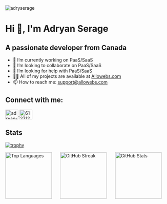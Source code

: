 <img src="https://komarev.com/ghpvc/?username=adryserage&label=Profile%20views&color=0e75b6&style=flat" alt="adryserage" />

# Hi 👋, I'm Adryan Serage
## A passionate developer from Canada

- 🔭 I’m currently working on PaaS/SaaS
- 👯 I’m looking to collaborate on PaaS/SaaS
- 🤝 I’m looking for help with PaaS/SaaS
- 👨‍💻 All of my projects are available at [Allowebs.com](https://allowebs.com/portfolio)
- 📫 How to reach me: support@allowebs.com

## Connect with me:

<a href="https://linkedin.com/in/adryan-s-42288711a" target="blank">
  <img align="center" 
       src="https://raw.githubusercontent.com/rahuldkjain/github-profile-readme-generator/master/src/images/icons/Social/linked-in-alt.svg" 
       alt="adryan-s-42288711a" height="30" width="40" />
</a>

<a href="https://stackoverflow.com/users/6127121" target="blank">
  <img align="center" 
       src="https://raw.githubusercontent.com/rahuldkjain/github-profile-readme-generator/master/src/images/icons/Social/stack-overflow.svg" 
       alt="6127121" height="30" width="40" />
</a>

## Stats
<!--START_SECTION:waka-->
<!--END_SECTION:waka-->
[![trophy](https://github-profile-trophy.vercel.app/?username=adryserage&theme=flat&column=9)](https://github.com/ryo-ma/github-profile-trophy)

<div style="display: flex; flex-wrap: wrap; gap: 10px; justify-content: center; width: 100%;">
  <img 
    src="https://github-readme-stats.vercel.app/api/top-langs?username=adryserage&show_icons=true&locale=en&layout=compact" 
    alt="Top Languages" 
    style="flex: 1; width: auto; height:145px;"
  />
  <img 
    src="https://github-readme-streak-stats.herokuapp.com/?user=adryserage&" 
    alt="GitHub Streak" 
    style="flex: 1; width: auto; height:145px;"
  />
  <img 
    src="https://github-readme-stats.vercel.app/api?username=adryserage&show_icons=true&locale=en" 
    alt="GitHub Stats" 
    style="flex: 1; width: auto; height:145px;"
  />
</div>
